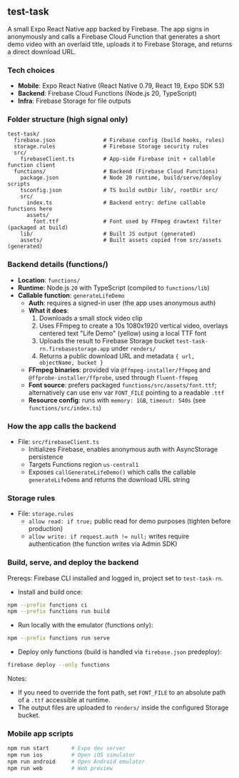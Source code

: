 ## test-task

A small Expo React Native app backed by Firebase. The app signs in anonymously and calls a Firebase Cloud Function that generates a short demo video with an overlaid title, uploads it to Firebase Storage, and returns a direct download URL.

### Tech choices
- **Mobile**: Expo React Native (React Native 0.79, React 19, Expo SDK 53)
- **Backend**: Firebase Cloud Functions (Node.js 20, TypeScript)
- **Infra**: Firebase Storage for file outputs

### Folder structure (high signal only)

```
test-task/
  firebase.json               # Firebase config (build hooks, rules)
  storage.rules               # Firebase Storage security rules
  src/
    firebaseClient.ts         # App-side Firebase init + callable function client
  functions/                  # Backend (Firebase Cloud Functions)
    package.json              # Node 20 runtime, build/serve/deploy scripts
    tsconfig.json             # TS build outDir lib/, rootDir src/
    src/
      index.ts                # Backend entry: define callable functions here
      assets/
        font.ttf              # Font used by FFmpeg drawtext filter (packaged at build)
    lib/                      # Built JS output (generated)
    assets/                   # Built assets copied from src/assets (generated)
```

### Backend details (functions/)
- **Location**: `functions/`
- **Runtime**: Node.js `20` with TypeScript (compiled to `functions/lib`)
- **Callable function**: `generateLifeDemo`
  - **Auth**: requires a signed-in user (the app uses anonymous auth)
  - **What it does**:
    1. Downloads a small stock video clip
    2. Uses FFmpeg to create a 10s 1080x1920 vertical video, overlays centered text "Life Demo" (yellow) using a local TTF font
    3. Uploads the result to Firebase Storage bucket `test-task-rn.firebasestorage.app` under `renders/`
    4. Returns a public download URL and metadata `{ url, objectName, bucket }`
  - **FFmpeg binaries**: provided via `@ffmpeg-installer/ffmpeg` and `@ffprobe-installer/ffprobe`, used through `fluent-ffmpeg`
  - **Font source**: prefers packaged `functions/src/assets/font.ttf`; alternatively can use env var `FONT_FILE` pointing to a readable `.ttf`
  - **Resource config**: runs with `memory: 1GB`, `timeout: 540s` (see `functions/src/index.ts`)

### How the app calls the backend
- File: `src/firebaseClient.ts`
  - Initializes Firebase, enables anonymous auth with AsyncStorage persistence
  - Targets Functions region `us-central1`
  - Exposes `callGenerateLifeDemo()` which calls the callable `generateLifeDemo` and returns the download URL string

### Storage rules
- File: `storage.rules`
  - `allow read: if true;` public read for demo purposes (tighten before production)
  - `allow write: if request.auth != null;` writes require authentication (the function writes via Admin SDK)

### Build, serve, and deploy the backend

Prereqs: Firebase CLI installed and logged in, project set to `test-task-rn`.

- Install and build once:
```sh
npm --prefix functions ci
npm --prefix functions run build
```

- Run locally with the emulator (functions only):
```sh
npm --prefix functions run serve
```

- Deploy only functions (build is handled via `firebase.json` predeploy):
```sh
firebase deploy --only functions
```

Notes:
- If you need to override the font path, set `FONT_FILE` to an absolute path of a `.ttf` accessible at runtime.
- The output files are uploaded to `renders/` inside the configured Storage bucket.

### Mobile app scripts
```sh
npm run start       # Expo dev server
npm run ios         # Open iOS simulator
npm run android     # Open Android emulator
npm run web         # Web preview
```
